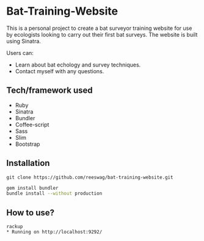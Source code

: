 # Bat-Training-Website
This is a personal project to create a bat surveyor training website for use by ecologists looking to carry out their first bat surveys. The website is built using Sinatra.

Users can:
- Learn about bat echology and survey techniques.
- Contact myself with any questions.

## Tech/framework used
- Ruby
- Sinatra
- Bundler
- Coffee-script
- Sass
- Slim
- Bootstrap

## Installation

`git clone https://github.com/reeswag/bat-training-website.git`

```bash
gem install bundler
bundle install --without production
```
## How to use?
```
rackup
* Running on http://localhost:9292/
```
